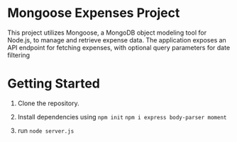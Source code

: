 ﻿# Mongoose Expenses Project
 This project utilizes Mongoose, a MongoDB object modeling tool for Node.js, to manage and retrieve expense data. The application exposes an API endpoint for fetching expenses, with optional query parameters for date filtering

 # Getting Started
1. Clone the repository.
2. Install dependencies using
    ``` npm init ```
       ``` npm i express body-parser moment  ```

3. run ```node server.js``` 
